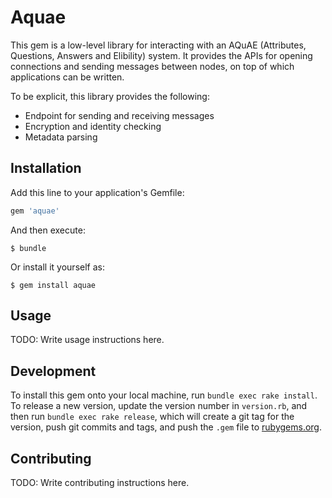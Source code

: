 # Aquae

This gem is a low-level library for interacting with an AQuAE (Attributes, Questions, Answers and Elibility) system. It provides the APIs for opening connections and sending messages between nodes, on top of which applications can be written.

To be explicit, this library provides the following:

* Endpoint for sending and receiving messages
* Encryption and identity checking
* Metadata parsing

## Installation

Add this line to your application's Gemfile:

```ruby
gem 'aquae'
```

And then execute:

    $ bundle

Or install it yourself as:

    $ gem install aquae

## Usage

TODO: Write usage instructions here.

## Development

To install this gem onto your local machine, run `bundle exec rake install`. To release a new version, update the version number in `version.rb`, and then run `bundle exec rake release`, which will create a git tag for the version, push git commits and tags, and push the `.gem` file to [rubygems.org](https://rubygems.org).

## Contributing

TODO: Write contributing instructions here.

